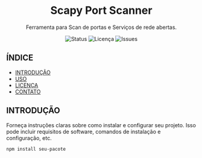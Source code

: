
<h1 align="center">Scapy Port Scanner</h1>

<p align="center">
 Ferramenta para Scan de portas e Serviços de rede abertas.
</p>

<p align="center">
  <img src="https://img.shields.io/badge/Status-%20Finalizado-yellow" alt="Status">
  <img src="https://img.shields.io/github/license/rm552529/Scapy_Port_Scan/LICENSE" alt="Licença">
  <img src="https://img.shields.io/github/issues/seu-usuario/seu-repositorio" alt="Issues">
</p>

## ÍNDICE
- [INTRODUÇÃO](#introdução)
- [USO](#uso)
- [LICENÇA](LICENSE)
- [CONTATO](#contato)


## INTRODUÇÃO

Forneça instruções claras sobre como instalar e configurar seu projeto. Isso pode incluir requisitos de software, comandos de instalação e configuração, etc.

```bash
npm install seu-pacote
